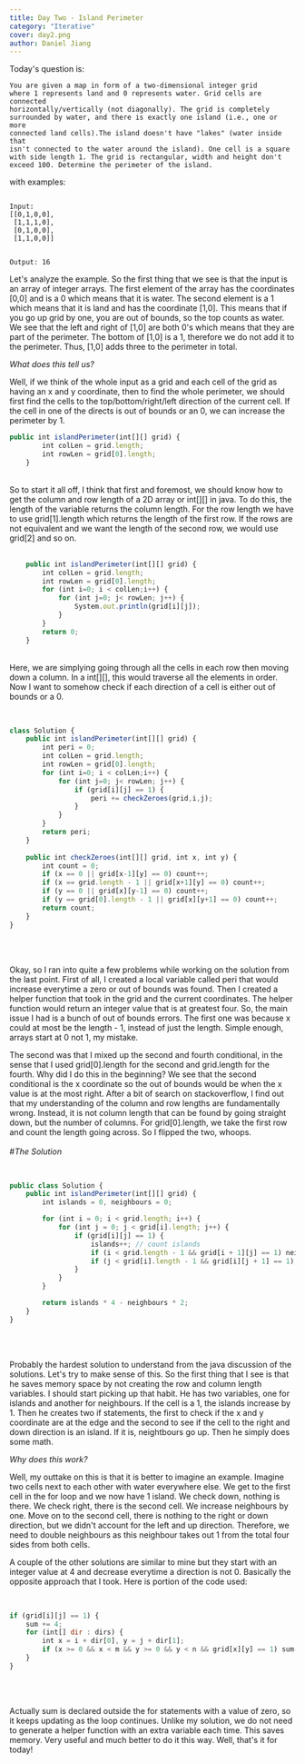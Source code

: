 ```yaml
---
title: Day Two - Island Perimeter
category: "Iterative"
cover: day2.png
author: Daniel Jiang
---
```


Today's question is:

<code>You are given a map in form of a two-dimensional integer grid where 1 represents land and 0 represents water. Grid cells are connected horizontally/vertically (not diagonally). The grid is completely surrounded by water, and there is exactly one island (i.e., one or more connected land cells).The island doesn't have "lakes" (water inside that isn't connected to the water around the island). One cell is a square with side length 1. The grid is rectangular, width and height don't exceed 100. Determine the perimeter of the island.</code>

with examples:

<code>
Input:
[[0,1,0,0],
 [1,1,1,0],
 [0,1,0,0],
 [1,1,0,0]]

Output: 16
</code>

Let's analyze the example. So the first thing that we see is that the input is an array of integer arrays. The first element of the array has the coordinates [0,0] and is a 0 which means that it is water. The second element is a 1 which means that it is land and has the coordinate [1,0]. This means that if you go up grid by one, you are out of bounds, so the top counts as water. We see that the left and right of [1,0] are both 0's which means that they are part of the perimeter. The bottom of [1,0] is a 1, therefore we do not add it to the perimeter. Thus, [1,0] adds three to the perimeter in total.

<em>What does this tell us?</em>

Well, if we think of the whole input as a grid and each cell of the grid as having an x and y coordinate, then to find the whole perimeter, we should first find the cells to the top/bottom/right/left direction of the current cell. If the cell in one of the directs is out of bounds or an 0, we can increase the perimeter by 1. 

```javascript
public int islandPerimeter(int[][] grid) {
        int colLen = grid.length;
        int rowLen = grid[0].length;
    }
```

<br />
So to start it all off, I think that first and foremost, we should know how to get the column and row length of a 2D array or int[][] in java. To do this, the length of the variable returns the column length. For the row length we have to use grid[1].length which returns the length of the first row. If the rows are not equivalent and we want the length of the second row, we would use grid[2] and so on. 
<br />
<br />

```javascript 
    public int islandPerimeter(int[][] grid) {
        int colLen = grid.length;
        int rowLen = grid[0].length;
        for (int i=0; i < colLen;i++) {
            for (int j=0; j< rowLen; j++) {
                System.out.println(grid[i][j]);
            } 
        }
        return 0;
    }
```

<br />
Here, we are simplying going through all the cells in each row then moving down a column. In a int[][], this would traverse all the elements in order. Now I want to somehow check if each direction of a cell is either out of bounds or a 0.
<br />
<br />

```javascript 

class Solution {
    public int islandPerimeter(int[][] grid) {
        int peri = 0;
        int colLen = grid.length;
        int rowLen = grid[0].length;
        for (int i=0; i < colLen;i++) {
            for (int j=0; j< rowLen; j++) {
                if (grid[i][j] == 1) {
                    peri += checkZeroes(grid,i,j);
                }
            } 
        }
        return peri;
    }
    
    public int checkZeroes(int[][] grid, int x, int y) {
        int count = 0;
        if (x == 0 || grid[x-1][y] == 0) count++;
        if (x == grid.length - 1 || grid[x+1][y] == 0) count++;
        if (y == 0 || grid[x][y-1] == 0) count++;
        if (y == grid[0].length - 1 || grid[x][y+1] == 0) count++;
        return count;
    }
}
```
<br />
<br />

Okay, so I ran into quite a few problems while working on the solution from the last point. First of all, I created a local variable called peri that would increase everytime a zero or out of bounds was found. Then I created a helper function that took in the grid and the current coordinates. The helper function would return an integer value that is at greatest four. So, the main issue I had is a bunch of out of bounds errors. The first one was because x could at most be the length - 1, instead of just the length. Simple enough, arrays start at 0 not 1, my mistake. 

The second was that I mixed up the second and fourth conditional, in the sense that I used grid[0].length for the second and grid.length for the fourth. Why did I do this in the beginning? We see that the second conditional is the x coordinate so the out of bounds would be when the x value is at the most right. After a bit of search on stackoverflow, I find out that my understanding of the column and row lengths are fundamentally wrong. Instead, it is not column length that can be found by going straight down, but the number of columns. For grid[0].length, we take the first row and count the length going across. So I flipped the two, whoops.
<br />
<br />
#<em>The Solution</em>
<br />
<br />

``` javascript

public class Solution {
    public int islandPerimeter(int[][] grid) {
        int islands = 0, neighbours = 0;

        for (int i = 0; i < grid.length; i++) {
            for (int j = 0; j < grid[i].length; j++) {
                if (grid[i][j] == 1) {
                    islands++; // count islands
                    if (i < grid.length - 1 && grid[i + 1][j] == 1) neighbours++; // count down neighbours
                    if (j < grid[i].length - 1 && grid[i][j + 1] == 1) neighbours++; // count right neighbours
                }
            }
        }

        return islands * 4 - neighbours * 2;
    }
}
```

<br />
<br />

Probably the hardest solution to understand from the java discussion of the solutions. Let's try to make sense of this. So the first thing that I see is that he saves memory space by not creating the row and column length variables. I should start picking up that habit. He has two variables, one for islands and another for neighbours. If the cell is a 1, the islands increase by 1. Then he creates two if statements, the first to check if the x and y coordinate are at the edge and the second to see if the cell to the right and down direction is an island. If it is, neightbours go up. Then he simply does some math. 

<em>Why does this work?</em>

Well, my outtake on this is that it is better to imagine an example. Imagine two cells next to each other with water everywhere else. We get to the first cell in the for loop and we now have 1 island. We check down, nothing is there. We check right, there is the second cell. We increase neighbours by one. Move on to the second cell, there is nothing to the right or down direction, but we didn't account for the left and up direction. Therefore, we need to double neighbours as this neighbour takes out 1 from the total four sides from both cells. 

A couple of the other solutions are similar to mine but they start with an integer value at 4 and decrease everytime a direction is not 0. Basically the opposite approach that I took. Here is portion of the code used:
<br />
<br />

```javascript

if (grid[i][j] == 1) {
    sum += 4;
    for (int[] dir : dirs) { 
        int x = i + dir[0], y = j + dir[1];
        if (x >= 0 && x < m && y >= 0 && y < n && grid[x][y] == 1) sum--;
    }
}
```
<br />
<br />

Actually sum is declared outside the for statements with a value of zero, so it keeps updating as the loop continues. Unlike my solution, we do not need to generate a helper function with an extra variable each time. This saves memory. Very useful and much better to do it this way. Well, that's it for today!

